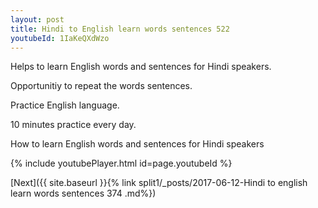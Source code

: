 ```yaml
---
layout: post
title: Hindi to English learn words sentences 522 
youtubeId: 1IaKeQXdWzo
---
```

 
 
Helps to learn English words and sentences for Hindi speakers.

Opportunitiy to repeat the words sentences. 

Practice English language. 
 
10 minutes practice every day. 
 
How to learn English words and sentences for Hindi speakers 
 
{% include youtubePlayer.html id=page.youtubeId %}
 
 
[Next]({{ site.baseurl }}{% link  split1/_posts/2017-06-12-Hindi to english learn words sentences 374 .md%})
 
